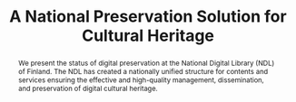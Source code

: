 ---
abstract: We present the status of digital preservation at the National Digital Library
  (NDL) of Finland. The NDL has created a nationally unified structure for contents
  and services ensuring the effective and high-quality management, dissemination,
  and preservation of digital cultural heritage.
creators:
- Tiainen, Mikko
- Lehtonen, Juha
- Koivunen, Kimmo
- Helin, Heikki
- Lehtonen, Kuisma
date: null
document_url: https://services.phaidra.univie.ac.at/api/object/o:429594/download
grand_parent: iPRES
institutions: []
keywords:
- digital preservation
- open source software
- hardware
landing_page_url: https://phaidra.univie.ac.at/o:429594
language: eng
layout: publication
license: CC BY 4.0 International
notes_url: null
parent: iPRES 2015
presentation_url: null
size: 317744
source_name: iPRES
title: A National Preservation Solution for Cultural Heritage
type: paper
year: 2015
---